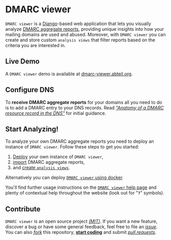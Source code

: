 # DMARC viewer

`DMARC viewer` is a [Django](https://docs.djangoproject.com/en/1.11/)-based web
application that lets you visually analyze [DMARC aggregate
reports](https://dmarc.org/), providing unique insights into how your mailing
domains are used and abused. Moreover, with `DMARC viewer` you can create and
store custom `analysis views` that filter reports based on the criteria you are
interested in.

## Live Demo
A  `DMARC viewer` demo is available at
[dmarc-viewer.abteil.org](https://dmarc-viewer.abteil.org).


## Configure DNS
To **receive DMARC aggregate reports** for your domains all you need to do is
to add a DMARC entry to your DNS records. Read [*"Anatomy of a DMARC resource
record in the DNS"*](https://dmarc.org/overview/) for initial guidance.


## Start Analyzing!
To analyze your own DMARC aggregate reports you need to deploy an instance of
`DMARC viewer`. Follow these steps to get you started:

 1. [Deploy](DEPLOYMENT.md) your own instance of `DMARC viewer`,
 1. [import](REPORTS.md) DMARC aggregate reports,
 1. and [create `analysis views`](ANALYSIS_VIEWS.md).

Alternatively you can deploy [`DMARC viewer` using docker](DOCKER.md).

You'll find further usage instructions on the
[`DMARC viewer` help page](https://dmarc-viewer.abteil.org/help/) and plenty of
contextual help throughout the website (look out for "**`?`**" symbols).

## Contribute
`DMARC viewer` is an open source project [*(MIT)*](LICENSE). If you want a new
feature, discover a bug or have some general feedback, feel free to file an
[*issue*](https://github.com/dmarc-viewer/dmarc-viewer/issues). You can also
[*fork*](https://help.github.com/articles/fork-a-repo/) this repository,
[**start coding**](CONTRIBUTE.md) and submit [*pull
requests*](https://github.com/dmarc-viewer/dmarc-viewer/pulls).
